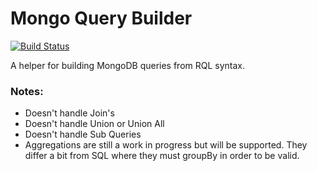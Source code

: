 # Mongo Query Builder

[![Build Status](https://travis-ci.org/particlebanana/machinepack-mongo-query-builder.svg?branch=master)](https://travis-ci.org/particlebanana/machinepack-mongo-query-builder)

A helper for building MongoDB queries from RQL syntax.

### Notes:

* Doesn't handle Join's
* Doesn't handle Union or Union All
* Doesn't handle Sub Queries
* Aggregations are still a work in progress but will be supported. They differ a bit from SQL where they must groupBy in order to be valid.
